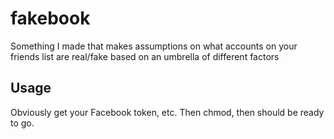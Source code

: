 # fakebook
Something I made that makes assumptions on what accounts on your friends list are real/fake based on an umbrella of different factors


## Usage 

Obviously get your Facebook token, etc. Then chmod, then should be ready to go. 
